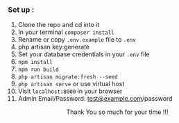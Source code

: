 ### Set up :

1. Clone the repo and cd into it
2. In your terminal `composer install`
3. Rename or copy `.env.example` file to `.env`
4. php artisan key:generate
5. Set your database credentials in your `.env` file
6. `npm install`
7. `npm run build`
8. `php artisan migrate:fresh --seed`
9. `php artisan serve` or use virtual host
10. Visit `localhost:8000` in your browser
11. Admin Email/Password: test@example.com/password

<p style="text-align:center">Thank You so much for your time !!!</p>
